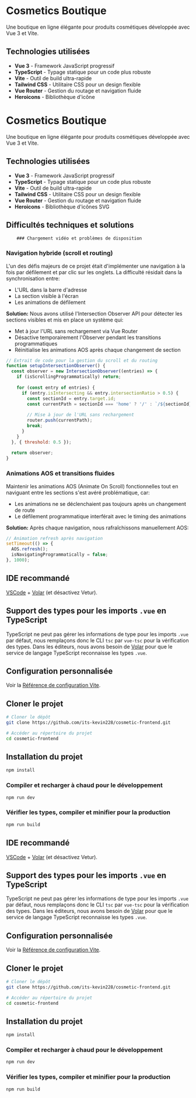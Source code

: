 # Cosmetics Boutique

Une boutique en ligne élégante pour produits cosmétiques développée avec Vue 3 et Vite.

## Technologies utilisées

- **Vue 3** - Framework JavaScript progressif
- **TypeScript** - Typage statique pour un code plus robuste
- **Vite** - Outil de build ultra-rapide
- **Tailwind CSS** - Utilitaire CSS pour un design flexible
- **Vue Router** - Gestion du routage et navigation fluide
- **Heroicons** - Bibliothèque d'icône

# Cosmetics Boutique

Une boutique en ligne élégante pour produits cosmétiques développée avec Vue 3 et Vite.

## Technologies utilisées

- **Vue 3** - Framework JavaScript progressif
- **TypeScript** - Typage statique pour un code plus robuste
- **Vite** - Outil de build ultra-rapide
- **Tailwind CSS** - Utilitaire CSS pour un design flexible
- **Vue Router** - Gestion du routage et navigation fluide
- **Heroicons** - Bibliothèque d'icônes SVG

## Difficultés techniques et solutions

        ### Chargement vidéo et problèmes de disposition
        
### Navigation hybride (scroll et routing)

L'un des défis majeurs de ce projet était d'implémenter une navigation à la fois par défilement et par clic sur les onglets. La difficulté résidait dans la synchronisation entre:

- L'URL dans la barre d'adresse
- La section visible à l'écran
- Les animations de défilement

**Solution:** Nous avons utilisé l'Intersection Observer API pour détecter les sections visibles et mis en place un système qui:
- Met à jour l'URL sans rechargement via Vue Router
- Désactive temporairement l'Observer pendant les transitions programmatiques
- Réinitialise les animations AOS après chaque changement de section

```javascript
// Extrait de code pour la gestion du scroll et du routing
function setupIntersectionObserver() {
  const observer = new IntersectionObserver((entries) => {
    if (isScrollingProgrammatically) return;
    
    for (const entry of entries) {
      if (entry.isIntersecting && entry.intersectionRatio > 0.5) {
        const sectionId = entry.target.id;
        const currentPath = sectionId === 'home' ? '/' : `/${sectionId}`;
        
        // Mise à jour de l'URL sans rechargement
        router.push(currentPath);
        break;
      }
    }
  }, { threshold: 0.5 });
  
  return observer;
}
```

### Animations AOS et transitions fluides

Maintenir les animations AOS (Animate On Scroll) fonctionnelles tout en naviguant entre les sections s'est avéré problématique, car:
- Les animations ne se déclenchaient pas toujours après un changement de route
- Le défilement programmatique interférait avec le timing des animations

**Solution:** Après chaque navigation, nous rafraîchissons manuellement AOS:

```javascript
// Animation refresh après navigation
setTimeout(() => {
  AOS.refresh();
  isNavigatingProgrammatically = false;
}, 1000);
```

## IDE recommandé

[VSCode](https://code.visualstudio.com/) + [Volar](https://marketplace.visualstudio.com/items?itemName=Vue.volar) (et désactivez Vetur).

## Support des types pour les imports `.vue` en TypeScript

TypeScript ne peut pas gérer les informations de type pour les imports `.vue` par défaut, nous remplaçons donc le CLI `tsc` par `vue-tsc` pour la vérification des types. Dans les éditeurs, nous avons besoin de [Volar](https://marketplace.visualstudio.com/items?itemName=Vue.volar) pour que le service de langage TypeScript reconnaisse les types `.vue`.

## Configuration personnalisée

Voir la [Référence de configuration Vite](https://vite.dev/config/).

## Cloner le projet

```sh
# Cloner le dépôt
git clone https://github.com/its-kevin228/cosmetic-frontend.git

# Accéder au répertoire du projet
cd cosmetic-frontend
```

## Installation du projet

```sh
npm install
```

### Compiler et recharger à chaud pour le développement

```sh
npm run dev
```

### Vérifier les types, compiler et minifier pour la production

```sh
npm run build
```

## IDE recommandé

[VSCode](https://code.visualstudio.com/) + [Volar](https://marketplace.visualstudio.com/items?itemName=Vue.volar) (et désactivez Vetur).

## Support des types pour les imports `.vue` en TypeScript

TypeScript ne peut pas gérer les informations de type pour les imports `.vue` par défaut, nous remplaçons donc le CLI `tsc` par `vue-tsc` pour la vérification des types. Dans les éditeurs, nous avons besoin de [Volar](https://marketplace.visualstudio.com/items?itemName=Vue.volar) pour que le service de langage TypeScript reconnaisse les types `.vue`.

## Configuration personnalisée

Voir la [Référence de configuration Vite](https://vite.dev/config/).

## Cloner le projet

```sh
# Cloner le dépôt
git clone https://github.com/its-kevin228/cosmetic-frontend.git

# Accéder au répertoire du projet
cd cosmetic-frontend
```

## Installation du projet

```sh
npm install
```

### Compiler et recharger à chaud pour le développement

```sh
npm run dev
```

### Vérifier les types, compiler et minifier pour la production

```sh
npm run build
```